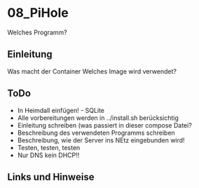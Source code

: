 
# 08_PiHole

Welches Programm?


## Einleitung

Was macht der Container
Welches Image wird verwendet?


## ToDo

* In Heimdall einfügen! - SQLite
* Alle vorbereitungen werden in ../install.sh berücksichtig
* Einleitung schreiben (was passiert in dieser compose Datei?
* Beschreibung des verwendeten Programms schreiben
* Beschreibung, wie der Server ins NEtz eingebunden wird!
* Testen, testen, testen
* Nur DNS kein DHCP!!





## Links und Hinweise
